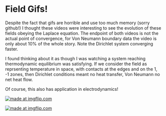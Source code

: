 # Field Gifs!

Despite the fact that gifs are horrible and use too much memory (sorry github!) I thought these videos were interesting to see the evolution of these fields obeying the Laplace equation. The endpoint of both videos is not the actual point of convergence, for Von Neumann boundary data the video is only about 10% of the whole story. Note the Dirichlet system converging faster.

I found thinking about it as though I was watching a system reaching thermodynamic equilibrium was satisfying. If we consider the field as reprsenting temperature in space, with contacts at the edges and on the 1, -1 zones, then Dirichlet conditions meant no heat transfer, Von Neumann no net heat flow. 

Of course, this also has application in electrodynamics!

<a href="https://imgflip.com/gif/270om2"><img src="https://i.imgflip.com/270om2.gif" title="made at imgflip.com"/></a>


<a href="https://imgflip.com/gif/270p09"><img src="https://i.imgflip.com/270p09.gif" title="made at imgflip.com"/></a>

